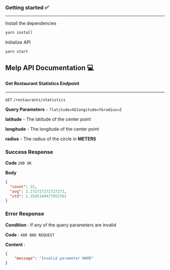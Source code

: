 ### Getting started ✅

---

Install the dependencies
```bash
yarn install
```
Initialize API
```bash
yarn start
```
## Melp API Documentation ‍💻
#### Get Restaurant Statistics Endpoint

---

`GET` `/restaurants/statistics`

**Query Parameters** - `?latitude=X&longitude=Y&radius=Z`

**latitude** - The latitude of the center point

**longitude** - The longitude of the center point

**radius** - The radius of the circle in **METERS**

### Success Response

**Code** `200 OK`

**Body**

```json
{
  "count": 22,
  "avg": 2.272727272727273,
  "std": 1.3545149477955762
}
```

### Error Response

**Condition** : If any of the query parameters are invalid

**Code** : `400 BAD REQUEST`

**Content** :

```json
{
    "message": "Invalid parameter NAME"
}
```



[//]: # ()
[//]: # (#### Migrate DB)

[//]: # (``npx prisma migrate dev --name MIGRATION_NAME``)